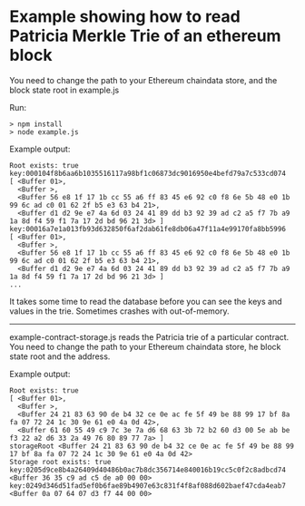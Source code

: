# Example showing how to read Patricia Merkle Trie of an ethereum block

You need to change the path to your Ethereum chaindata store, and the block state root in example.js

Run:

```
> npm install
> node example.js
```

Example output:

```
Root exists: true
key:000104f8b6aa6b1035516117a98bf1c06873dc9016950e4befd79a7c533cd074
[ <Buffer 01>,
  <Buffer >,
  <Buffer 56 e8 1f 17 1b cc 55 a6 ff 83 45 e6 92 c0 f8 6e 5b 48 e0 1b 99 6c ad c0 01 62 2f b5 e3 63 b4 21>,
  <Buffer d1 d2 9e e7 4a 6d 03 24 41 89 dd b3 92 39 ad c2 a5 f7 7b a9 1a 8d f4 59 f1 7a 17 2d bd 96 21 3d> ]
key:00016a7e1a013fb93d632850f6af2dab61fe8db06a47f11a4e99170fa8bb5996
[ <Buffer 01>,
  <Buffer >,
  <Buffer 56 e8 1f 17 1b cc 55 a6 ff 83 45 e6 92 c0 f8 6e 5b 48 e0 1b 99 6c ad c0 01 62 2f b5 e3 63 b4 21>,
  <Buffer d1 d2 9e e7 4a 6d 03 24 41 89 dd b3 92 39 ad c2 a5 f7 7b a9 1a 8d f4 59 f1 7a 17 2d bd 96 21 3d> ]
...
```

It takes some time to read the database before you can see the keys and values in the trie.
Sometimes crashes with out-of-memory.

---

example-contract-storage.js reads the Patricia trie of a particular contract.
You need to change the path to your Ethereum chaindata store, he block state root and the address.

Example output:

```
Root exists: true
[ <Buffer 01>,
  <Buffer >,
  <Buffer 24 21 83 63 90 de b4 32 ce 0e ac fe 5f 49 be 88 99 17 bf 8a fa 07 72 24 1c 30 9e 61 e0 4a 0d 42>,
  <Buffer 61 60 55 49 c9 7c 3e 7a d6 68 63 3b 72 b2 60 d3 00 5e ab be f3 22 a2 d6 33 2a 49 76 80 89 77 7a> ]
storageRoot <Buffer 24 21 83 63 90 de b4 32 ce 0e ac fe 5f 49 be 88 99 17 bf 8a fa 07 72 24 1c 30 9e 61 e0 4a 0d 42>
Storage root exists: true
key:0205d9ce8b4a26409d40486b0ac7b8dc356714e840016b19cc5c0f2c8adbcd74
<Buffer 36 35 c9 ad c5 de a0 00 00>
key:0249d346d51fad5ef0b6fae89b4907e63c831f4f8af088d602baef47cda4eab7
<Buffer 0a 07 64 07 d3 f7 44 00 00>
```